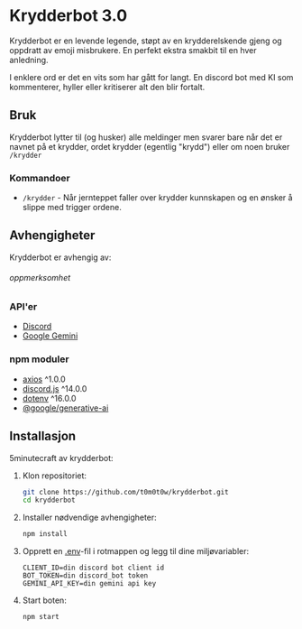 # Krydderbot 3.0

Krydderbot er en levende legende, støpt av en krydderelskende gjeng og oppdratt av emoji misbrukere. En perfekt ekstra smakbit til en hver anledning.

I enklere ord er det en vits som har gått for langt. En discord bot med KI som kommenterer, hyller eller kritiserer alt den blir fortalt.

## Bruk

Krydderbot lytter til (og husker) alle meldinger men svarer bare når det er navnet på et krydder, ordet krydder (egentlig "krydd") eller om noen bruker `/krydder`

### Kommandoer

- `/krydder` - Når jernteppet faller over krydder kunnskapen og en ønsker å slippe med trigger ordene.

## Avhengigheter

Krydderbot er avhengig av:

###### oppmerksomhet    

### API'er
- [Discord](https://discord.com/developers/applications)
- [Google Gemini](https://aistudio.google.com/apikey)
### npm moduler
- [axios](https://www.npmjs.com/package/axios) ^1.0.0
- [discord.js](https://www.npmjs.com/package/discord.js) ^14.0.0
- [dotenv](https://www.npmjs.com/package/dotenv) ^16.0.0
- [@google/generative-ai](https://www.npmjs.com/package/@google/generative-ai)

## Installasjon

5minutecraft av krydderbot:

1. Klon repositoriet:
    ```bash
    git clone https://github.com/t0m0t0w/krydderbot.git
    cd krydderbot
    ```

2. Installer nødvendige avhengigheter:
    ```bash
    npm install
    ```

3. Opprett en [.env]()-fil i rotmappen og legg til dine miljøvariabler:
    
    ```env
    CLIENT_ID=din discord bot client id
    BOT_TOKEN=din discord_bot token
    GEMINI_API_KEY=din gemini api key
    ```

4. Start boten:
    ```bash
    npm start
    ```

